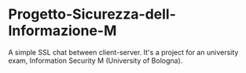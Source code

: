# Progetto-Sicurezza-dell-Informazione-M
A simple SSL chat between client-server. It's a project for an university exam, Information Security M (University of Bologna).
